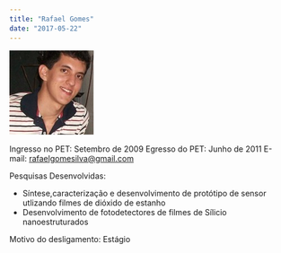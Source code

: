 ```yaml
---
title: "Rafael Gomes"
date: "2017-05-22"
---
```


![](images/Rafael-150x150.jpg)

Ingresso no PET: Setembro de 2009 Egresso do PET: Junho de 2011 E-mail: [rafaelgomesilva@gmail.com](mailto:rafaelgomesilva@gmail.com)

Pesquisas Desenvolvidas:

- Síntese,caracterização e desenvolvimento de protótipo de sensor utlizando filmes de dióxido de estanho
- Desenvolvimento de fotodetectores de filmes de Sílicio nanoestruturados

Motivo do desligamento: Estágio
